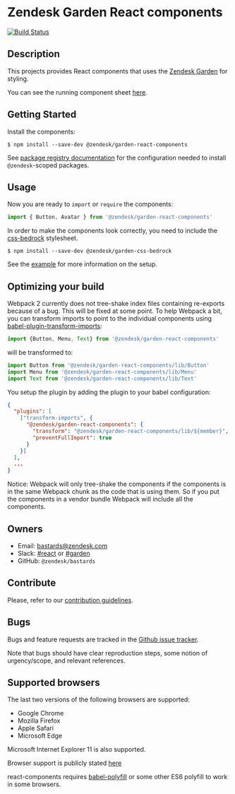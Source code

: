 # Zendesk Garden React components

[![Build Status](https://travis-ci.com/zendeskgarden/react-components.svg?token=qLYczvyB4t6HuYhWeUq4&branch=master)](https://travis-ci.com/zendeskgarden/react-components)

## Description

This projects provides React components that uses the
[Zendesk Garden](http://zendeskgarden.github.io/) for styling.

You can see the running component sheet [here](https://zendeskgarden.github.io/react-components).

## Getting Started

Install the components:

```
$ npm install --save-dev @zendesk/garden-react-components
```

See [package registry
documentation](https://github.com/zendeskgarden/LANDSCAPE/wiki/Package-Registry)
for the configuration needed to install `@zendesk`-scoped packages.

## Usage

Now you are ready to `import` or `require` the components:

```js
import { Button, Avatar } from '@zendesk/garden-react-components'
```

In order to make the components look correctly, you need to include the
[css-bedrock](https://github.com/zendeskgarden/css-bedrock) stylesheet.

```
$ npm install --save-dev @zendesk/garden-css-bedrock
```

See the [example](https://github.com/zendeskgarden/react-components/tree/master/example)
for more information on the setup.

## Optimizing your build

Webpack 2 currently does not tree-shake index files containing re-exports
because of a bug. This will be fixed at some point. To help Webpack a bit, you
can transform imports to point to the individual components
using [babel-plugin-transform-imports](https://www.npmjs.com/package/babel-plugin-transform-imports):

```js
import {Button, Menu, Text} from '@zendesk/garden-react-components'
```

will be transformed to:

```js
import Button from '@zendesk/garden-react-components/lib/Button'
import Menu from '@zendesk/garden-react-components/lib/Menu'
import Text from '@zendesk/garden-react-components/lib/Text'
```

You setup the plugin by adding the plugin to your babel configuration:

```json
{
  "plugins": [
    ["transform-imports", {
      "@zendesk/garden-react-components": {
        "transform": "@zendesk/garden-react-components/lib/${member}",
        "preventFullImport": true
      }
    }]
  ],
  ...
}
```

Notice: Webpack will only tree-shake the components if the components is in the
same Webpack chunk as the code that is using them. So if you put the components
in a vendor bundle Webpack will include all the components.

## Owners
* Email: [bastards@zendesk.com](mailto:bastards@zendesk.com)
* Slack: [#react](https://zendesk.slack.com/messages/react/) or [#garden](https://zendesk.slack.com/messages/garden/)
* GitHub: `@zendesk/bastards`

## Contribute

Please, refer to our [contribution guidelines](CONTRIBUTING.md).

## Bugs

Bugs and feature requests are tracked in the
[Github issue tracker](https://github.com/zendeskgarden/react-components/issues).

Note that bugs should have clear reproduction steps, some notion of
urgency/scope, and relevant references.

## Supported browsers

The last two versions of the following browsers are supported:

- Google Chrome
- Mozilla Firefox
- Apple Safari
- Microsoft Edge

Microsoft Internet Explorer 11 is also supported.

Browser support is publicly stated [here](https://support.zendesk.com/hc/en-us/articles/203664346-Getting-started-with-Help-Center#topic_xxg_2pf_mk)

react-components requires [babel-polyfill](https://babeljs.io/docs/usage/polyfill/) or some other ES6 polyfill to work in some browsers.
